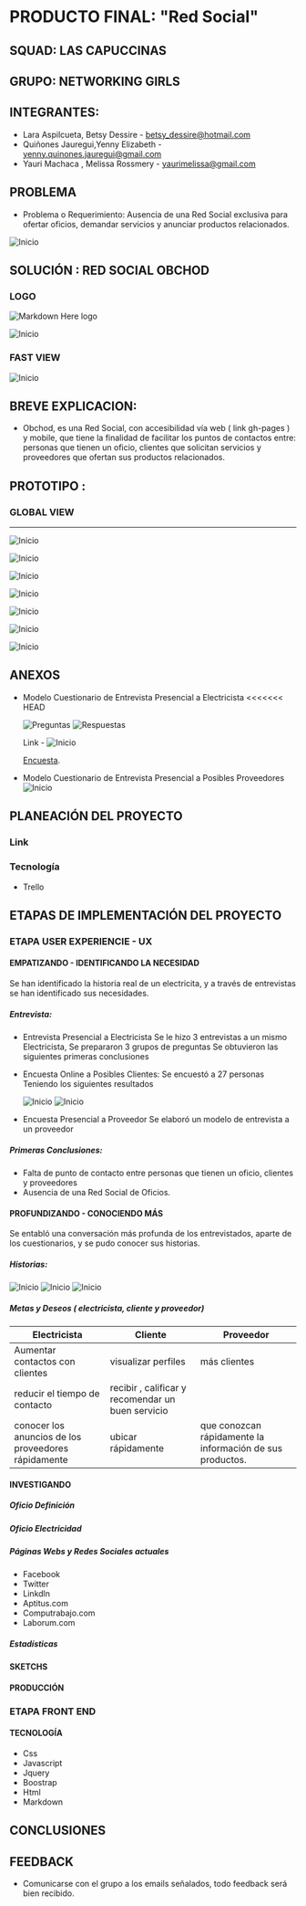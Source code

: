 PRODUCTO FINAL: "Red Social"
======================================
## SQUAD: LAS CAPUCCINAS

## GRUPO: NETWORKING GIRLS

## INTEGRANTES:  
- Lara Aspilcueta, Betsy Dessire - betsy_dessire@hotmail.com
- Quiñones Jauregui,Yenny Elizabeth - yenny.quinones.jauregui@gmail.com
- Yauri Machaca , Melissa Rossmery - yaurimelissa@gmail.com

## PROBLEMA
- Problema o Requerimiento: Ausencia de una Red Social exclusiva para ofertar oficios, demandar servicios y
anunciar productos relacionados.

![Inicio](assets/images/readme/innovando-lo-tradicional.png)

## SOLUCIÓN : RED SOCIAL OBCHOD

### LOGO
![Markdown Here logo](assets/images/logo2.PNG)

![Inicio](assets/images/logo1.PNG)

### FAST VIEW
![Inicio](assets/images/readme/innovando.png)

## BREVE EXPLICACION:
- Obchod, es una Red Social, con accesibilidad vía web ( link gh-pages ) y mobile, que tiene la finalidad de facilitar los puntos de contactos entre: personas que tienen un oficio, clientes que solicitan  servicios y proveedores que ofertan sus productos relacionados.

## PROTOTIPO :
### GLOBAL VIEW
----------------------
![Inicio](assets/images/readme/index.PNG)

![Inicio](assets/images/readme/oficios.PNG)

![Inicio](assets/images/readme/profile-clients.PNG)

![Inicio](assets/images/readme/profile-client3.PNG)


![Inicio](assets/images/readme/profile-client2.PNG)

![Inicio](assets/images/readme/login-client.PNG)


![Inicio](assets/images/readme/alert.PNG)

## ANEXOS
- Modelo Cuestionario de Entrevista Presencial a Electricista
<<<<<<< HEAD

  ![Preguntas](assets/images/readme/grupo-question-1.png "Entrevistando a Electricista")
  ![Respuestas](assets/images/readme/grupo-respuestas-clientes.png "Respuestas de Electricista")


  Link -
  ![Inicio](assets/images/readme/grupo-question-1.png)

  [Encuesta]( https://goo.gl/forms/7RBTRfiR6nP1VR2v2 "Encuestando a Posibles Clientes").

- Modelo Cuestionario de Entrevista Presencial a Posibles Proveedores
  ![Inicio](assets/images/readme/...png  "Modelo Entrevista Presencial a Posibles Proveedores")

## PLANEACIÓN DEL PROYECTO
###
### Link
### Tecnología
- Trello


## ETAPAS DE IMPLEMENTACIÓN DEL PROYECTO

### ETAPA USER EXPERIENCIE - UX

#### EMPATIZANDO - IDENTIFICANDO LA NECESIDAD
Se han identificado la historia real de un electricita, y a través de entrevistas
se han identificado sus necesidades.

##### Entrevista:
- Entrevista Presencial a Electricista
  Se le hizo 3 entrevistas a un mismo Electricista,
  Se prepararon 3 grupos de preguntas
  Se obtuvieron las siguientes primeras conclusiones

- Encuesta Online a Posibles Clientes:
  Se encuestó a 27 personas
  Teniendo los siguientes resultados

  ![Inicio](assets/images/readme/resultado-posibles-clientes.png)
  ![Inicio](assets/images/readme/resultado-posibles-clientes-2.png)

- Encuesta Presencial a Proveedor
  Se elaboró un modelo de entrevista a un proveedor

##### Primeras Conclusiones:
- Falta de punto de contacto entre personas que tienen un oficio, clientes y proveedores
- Ausencia de una Red Social de Oficios.

#### PROFUNDIZANDO - CONOCIENDO MÁS
Se entabló una conversación más profunda de los entrevistados, aparte de los cuestionarios,
y se pudo conocer sus historias.
##### Historias:
 ![Inicio](assets/images/readme/historia-electricista.png)
 ![Inicio](assets/images/readme/historia-cliente.png)
 ![Inicio](assets/images/readme/historia-proveedor.png)

##### Metas y Deseos ( electricista, cliente y proveedor)
Electricista |    Cliente   | Proveedor
------------ | -------------|--------------
Aumentar contactos con clientes | visualizar perfiles|más clientes
reducir el tiempo de contacto| recibir , calificar y recomendar un buen servicio|
conocer los anuncios de los proveedores rápidamente|ubicar rápidamente|que conozcan rápidamente la información de sus productos.


#### INVESTIGANDO
##### Oficio Definición
##### Oficio Electricidad
##### Páginas Webs y Redes Sociales actuales
- Facebook
- Twitter
- Linkdln
- Aptitus.com
- Computrabajo.com
- Laborum.com
##### Estadísticas

#### SKETCHS

#### PRODUCCIÓN

### ETAPA FRONT END

#### TECNOLOGÍA
- Css
- Javascript
- Jquery
- Boostrap
- Html
- Markdown

## CONCLUSIONES

## FEEDBACK
- Comunicarse con el grupo a los emails señalados, todo feedback será bien recibido.
